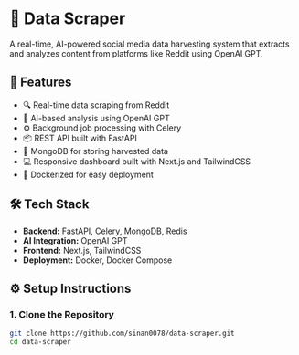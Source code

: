 # 🧠 Data Scraper

A real-time, AI-powered social media data harvesting system that extracts and analyzes content from platforms like Reddit using OpenAI GPT.

## 🚀 Features

- 🔍 Real-time data scraping from Reddit
- 🤖 AI-based analysis using OpenAI GPT
- ⚙️ Background job processing with Celery
- 📦 REST API built with FastAPI
- 🧰 MongoDB for storing harvested data
- 💻 Responsive dashboard built with Next.js and TailwindCSS
- 🐳 Dockerized for easy deployment

## 🛠 Tech Stack

- **Backend:** FastAPI, Celery, MongoDB, Redis
- **AI Integration:** OpenAI GPT
- **Frontend:** Next.js, TailwindCSS
- **Deployment:** Docker, Docker Compose

## ⚙️ Setup Instructions

### 1. Clone the Repository

```bash
git clone https://github.com/sinan0078/data-scraper.git
cd data-scraper
